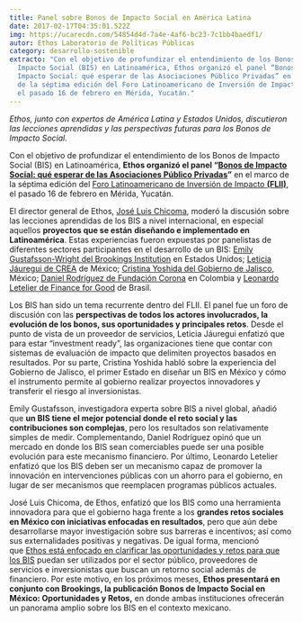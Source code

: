 ```yaml
---
title: Panel sobre Bonos de Impacto Social en América Latina
date: 2017-02-17T04:35:01.522Z
img: https://ucarecdn.com/54854d4d-7a4e-4af6-bc23-7c1bb4baedf1/
autor: Ethos Laboratorio de Políticas Públicas
category: desarrollo-sostenible
extracto: "Con el objetivo de profundizar el entendimiento de los Bonos de
  Impacto Social (BIS) en Latinoamérica, Ethos organizó el panel “Bonos de
  Impacto Social: qué esperar de las Asociaciones Público Privadas” en el marco
  de la séptima edición del Foro Latinoamericano de Inversión de Impacto (FLII),
  el pasado 16 de febrero en Mérida, Yucatán."
---
```

*Ethos, junto con expertos de América Latina y Estados Unidos, discutieron las lecciones aprendidas y las perspectivas futuras para los Bonos de Impacto Social.* 

Con el objetivo de profundizar el entendimiento de los Bonos de Impacto Social (BIS) en Latinoamérica, **Ethos organizó el panel “[Bonos de Impacto Social: qué esperar de las Asociaciones Público Privadas](http://www.inversiondeimpacto.org/agenda/session/161144)”** en el marco de la séptima edición del [Foro Latinoamericano de Inversión de Impacto **(FLII)**](http://www.inversiondeimpacto.org/), el pasado 16 de febrero en Mérida, Yucatán.

El director general de Ethos, [José Luis Chicoma](https://twitter.com/joseluischicoma), moderó la discusión sobre las lecciones aprendidas de los BIS a nivel internacional, en especial aquellos **proyectos que se están** **diseñando e implementado en Latinoamérica**. Estas experiencias fueron expuestas por panelistas de diferentes sectores participantes en el desarrollo de un BIS: [Emily Gustafsson-Wright del Brookings Institution](https://www.brookings.edu/experts/emily-gustafsson-wright/) en Estados Unidos; [Leticia Jáuregui de CREA](http://glgsocialimpact.com/fellows/leticia-jauregui-crea/) de México; [Cristina Yoshida del Gobierno de Jalisco](https://twitter.com/cristinayf?lang=en), México; [Daniel Rodríguez de Fundación Corona](http://www.fundacioncorona.org.co/) en Colombia y [Leonardo Letelier de Finance for Good](http://www.sitawi.net/?lang=pt) de Brasil.

Los BIS han sido un tema recurrente dentro del FLII. El panel fue un foro de discusión con las **perspectivas de todos los actores involucrados, la evolución de los bonos, sus oportunidades y principales retos**. Desde el punto de vista de un proveedor de servicios, Leticia Jáuregui enfatizó que para estar “investment ready”, las organizaciones tiene que contar con sistemas de evaluación de impacto que delimiten proyectos basados en resultados. Por su parte, Cristina Yoshida habló sobre la experiencia del Gobierno de Jalisco, el primer Estado en diseñar un BIS en México y cómo el instrumento permite al gobierno realizar proyectos innovadores y transferir el riesgo al inversionistas. 

Emily Gustafsson, investigadora experta sobre BIS a nivel global, añadió que **un BIS tiene el mejor potencial donde el reto social y las contribuciones son complejas**, pero los resultados son relativamente simples de medir. Complementando, Daniel Rodríguez opinó que un mercado en donde los BIS sean comerciables puede ser una posible evolución para este mecanismo financiero. Por último, Leonardo Letelier enfatizó que los BIS deben ser un mecanismo capaz de promover la innovación en intervenciones públicas con un ahorro para el gobierno, en lugar de ser mecanismos que reemplacen programas públicos actuales. 

José Luis Chicoma, de Ethos, enfatizó que los BIS como una herramienta innovadora para que el gobierno haga frente a los **grandes retos sociales en México con iniciativas enfocadas en resultados**, pero que aún debe desarrollarse mayor investigación sobre sus barreras e incentivos; así como sus externalidades positivas y negativas. De igual forma, mencionó que [Ethos está enfocado en clarificar las oportunidades y retos para que los BIS](https://www.ethos.org.mx/es/ethos-brookings-bonos-impacto-social/) puedan ser utilizados por el sector público, proveedores de servicios e inversionistas que buscan un retorno social además de financiero. Por este motivo, en los próximos meses, **Ethos presentará en conjunto con Brookings, la publicación Bonos de Impacto Social en México: Oportunidades y Retos,** en donde ambas instituciones ofrecerán un panorama amplio sobre los BIS en el contexto mexicano.